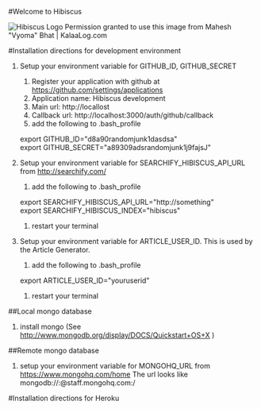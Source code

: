 #Welcome to Hibiscus
     

![Hibiscus Logo](https://github.com/professor/Hibiscus/raw/master/public/images/hibiscus.jpg)
Permission granted to use this image from Mahesh "Vyoma" Bhat | KalaaLog.com 

#Installation directions for development environment

1. Setup your environment variable for GITHUB_ID, GITHUB_SECRET
   1. Register your application with github at https://github.com/settings/applications
   1. Application name: Hibiscus development
   1. Main url: http://locallost
   1. Callback url: http://localhost:3000/auth/github/callback
   1. add the following to .bash_profile

    export GITHUB_ID="d8a90randomjunk1dasdsa"<br/>
    export GITHUB_SECRET="a89309adsrandomjunk1j9fajsJ"
    
1. Setup your environment variable for SEARCHIFY_HIBISCUS_API_URL from http://searchify.com/
   1. add the following to .bash_profile

    export SEARCHIFY_HIBISCUS_API_URL="http://something"<br/>
    export SEARCHIFY_HIBISCUS_INDEX="hibiscus"

   1. restart your terminal

1. Setup your environment variable for ARTICLE_USER_ID. This is used by the Article Generator.
   1. add the following to .bash_profile

    export ARTICLE_USER_ID="youruserid"<br/>

   1. restart your terminal

##Local mongo database
1. install mongo (See http://www.mongodb.org/display/DOCS/Quickstart+OS+X )


##Remote mongo database
1. setup your environment variable for MONGOHQ_URL from https://www.mongohq.com/home
The url looks like mongodb://<user>:<password>@staff.mongohq.com:<port>/<databasename>

#Installation directions for Heroku

